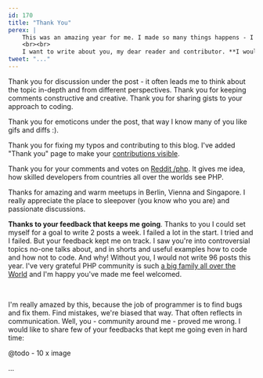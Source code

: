 ```yaml
---
id: 170
title: "Thank You"
perex: |
    This was an amazing year for me. I made so many things happens - I won't write about them, since you can see them on [the homepage](/) and [my Github](https://github.com/tomasvotruba/).
    <br><br>
    I want to write about you, my dear reader and contributor. **I would not make it this far without you in 2018.**
tweet: "..."
---
```


Thank you for discussion under the post - it often leads me to think about the topic in-depth and from different perspectives. Thank you for keeping comments constructive and creative. Thank you for sharing gists to your approach to coding.

Thank you for emoticons under the post, that way I know many of you like gifs and diffs :).

Thank you for fixing my typos and contributing to this blog. I've added "Thank you" page to make your [contributions visible](/thank-you/).  

Thank you for your comments and votes on [Reddit /php](https://www.reddit.com/r/PHP/). It gives me idea, how skilled developers from countries all over the worlds see PHP.

Thanks for amazing and warm meetups in Berlin, Vienna and Singapore. I really appreciate the place to sleepover (you know who you are) and passionate discussions.  

**Thanks to your feedback that keeps me going**. Thanks to you I could set myself for a goal to write 2 posts a week. I failed a lot in the start. I tried and I failed. But your feedback kept me on track. I saw you're into controversial topics no-one talks about, and in shorts and useful examples how to code and how not to code. And why! Without you, I would not write 96 posts this year. I've very grateful PHP community is such [a big family all over the World](https://friendsofphp.org/) and I'm happy you've made me feel welcomed. 

<br>

I'm really amazed by this, because the job of programmer is to find bugs and fix them. Find mistakes, we're biased that way. That often reflects in communication. Well, you - community around me - proved me wrong. I would like to share few of your feedbacks that kept me going even in hard time:


@todo - 10 x image

...




